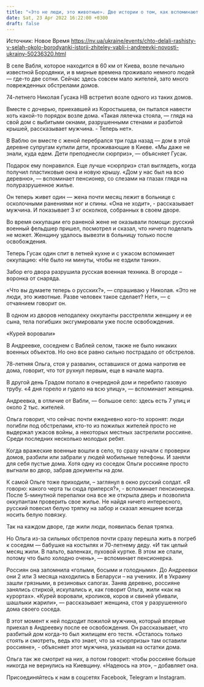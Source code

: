 ```yaml
---
title: "«Это не люди, это животные». Две истории о том, как вспоминают оккупантов в селах возле Бородянки — репортаж НВ"
date: Sat, 23 Apr 2022 16:22:00 +0300
draft: false
---
```

Источник: Новое Время https://nv.ua/ukraine/events/chto-delali-rashisty-v-selah-okolo-borodyanki-istorii-zhiteley-vabli-i-andreevki-novosti-ukrainy-50236320.html


В селе Вабля, которое находится в 60 км от Киева, возле печально известной Бородянки, и в мирные времена проживало немного людей — где-то две сотни. Сейчас здесь совсем мало жителей, зато много поврежденных обстрелами домов.

74-летнего Николая Гусака НВ встретил возле одного из таких домов.

Вместе с дочерью, приехавшей из Коростышева, он пытался навести хоть какой-то порядок возле дома. «Такая лялечка стояла, — глядя на свой дом с выбитыми окнами, разрушенными стенами и разбитой крышей, рассказывает мужчина. - Теперь нет».

В Ваблю он вместе с женой перебрался три года назад — дом в этой деревне супругам купили дети, проживающие в Киеве. «Мы даже не знали, куда едем. Дети преподнесли сюрприз», — объясняет Гусак.

Подарок ему понравился. Еще лучше «сюрприз» стал выглядеть, когда получил пластиковые окна и новую крышу. «Дом у нас был на всю деревню», — вспоминает пенсионер, со слезами на глазах глядя на полуразрушенное жилье.

 Он теперь живет один — жена почти месяц лежит в больнице с осколочными ранениями ног и спины. «Она не ходит», - рассказывает мужчина. И показывает 3 кг осколков, собранных в своем дворе.

Во время оккупации его раненой жене не оказывали помощи: русский военный фельдшер пришел, посмотрел и сказал, что ничего поделать не может. Женщину удалось вывезти в больницу только после освобождения.

Теперь Гусак один спит в летней кухне и с ужасом вспоминает оккупацию: «Не было ни минуты, чтобы не ездили танки».

Забор его двора разрушила русская военная техника. В огороде – воронка от снаряда.

«Что вы думаете теперь о русских?», — спрашиваю у Николая. «Это не люди, это животные. Разве человек такое сделает? Нет», — с отчаянием говорит он.

В одном из дворов неподалеку оккупанты расстреляли женщину и ее сына, тела погибших эксгумировали уже после освобождения.

«Курей воровали»

В Андреевке, соседнем с Ваблей селом, также не было никаких военных объектов. Но оно все равно сильно пострадало от обстрелов.

78-летняя Ольга, стоя у развалин, оставшихся от дома напротив ее дома, говорит, что тот рухнул первым, еще в начале марта.

В другой день Градом попало в очередной дом и перебило газовую трубу. «4 дня горело и гудело на всю улицу», — вспоминает женщина.

Андреевка, в отличие от Вабли, — большое село: здесь есть 7 улиц и около 2 тыс. жителей.

Ольга говорит, что сейчас почти ежедневно кого-то хоронят: люди погибли под обстрелами, кто-то из пожилых жителей просто не выдержал ужасов войны, а некоторых местных застрелили россияне. Среди последних несколько молодых ребят.

Когда вражеские военные вошли в село, то сразу начали с проверки домов, разбили или забрали у людей мобильные телефоны. И заняли для себя пустые дома. Хотя одну из соседок Ольги россияне просто выгнали во двор, забрав документы на дом.

К самой Ольге тоже приходили, – заглянул в окно русский солдат. «Я говорю: какого черта ты сюда приперся?», - вспоминает пенсионерка. После 5-минутной перепалки она все же открыла дверь и позволила оккупантам проверить свое жилье. Не найдя ничего интересного, русский повесил белую тряпку на забор и сказал женщине всегда носить белую повязку.

Так на каждом дворе, где жили люди, появилась белая тряпка.

Но Ольга из-за сильных обстрелов почти сразу перешла жить в погреб к соседям — бабушке на костылях и 70-летнему деду. «И так целый месяц жили. В пальто, валенках, пуховой куртке. В этом же спали, потому что было холодно очень», — вспоминает пенсионерка.

Россиян она запомнила «голыми, босыми и голодными». До Андреевки они 2 или 3 месяца находились в Беларуси – на учениях. И в Украину зашли грязными, в резиновых сапогах. Заняв деревню, россияне занялись стиркой, искупались и, как говорит Ольга, жили «как на курортах». «Курей воровали, кроликов, коров и свиней убивали, шашлыки жарили», — рассказывает женщина, стоя у разрушенного дома своего соседа.

В этот момент к ней подходит пожилой мужчина, который впервые приехал в Андреевку после ее освобождения. Он рассказывает, что разбитый дом когда-то был жилищем его тестя. «Осталось только стоять и смотреть, ведь кто знает, что за «сюрпризы» там оставили россияне», - объясняет этот мужчина, указывая на остатки дома.

Ольга так же смотрит на них, а потом говорит: чтобы россияне больше никогда не вернулись на Киевщину. «Надеюсь на это», – добавляет она.

Присоединяйтесь к нам в соцсетях Facebook, Telegram и Instagram.
